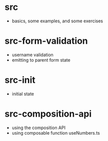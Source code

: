 # src

- basics, some examples, and some exercises

# src-form-validation

- username validation
- emitting to parent form state

# src-init

- initial state

# src-composition-api

- using the composition API
- using composable function useNumbers.ts